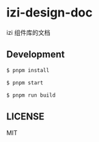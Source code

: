 # izi-design-doc

izi 组件库的文档

## Development

```bash
$ pnpm install

$ pnpm start

$ pnpm run build
```

## LICENSE

MIT
